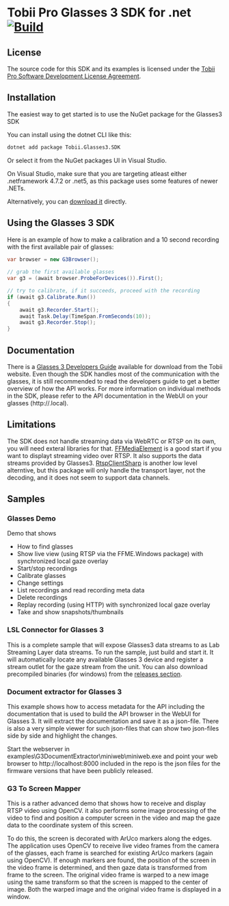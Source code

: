 # Tobii Pro Glasses 3 SDK for .net [![Build](https://github.com/tobiipro/Tobii.Glasses3.SDK/actions/workflows/build.yml/badge.svg?branch=main)](https://github.com/tobiipro/Tobii.Glasses3.SDK/actions/workflows/build.yml)

## License
The source code for this SDK and its examples is licensed under the 
[Tobii Pro Software Development License Agreement](https://github.com/tobiipro/Tobii.Glasses3.SDK/tree/main/SDLA).

## Installation 

The easiest way to get started is to use the NuGet package for the Glasses3 SDK

You can install using the dotnet CLI like this:

```cmd
dotnet add package Tobii.Glasses3.SDK
```

Or select it from the NuGet packages UI in Visual Studio.

On Visual Studio, make sure that you are targeting atleast either .netframework 4.7.2 or .net5, as this package uses some features of newer .NETs.  

Alternatively, you can [download it](https://nuget.org/packages/Tobii.Glasses3.SDK) directly.

## Using the Glasses 3 SDK
Here is an example of how to make a calibration and a 10 second recording with the first available pair of glasses:

```csharp
var browser = new G3Browser();
       
// grab the first available glasses
var g3 = (await browser.ProbeForDevices()).First();

// try to calibrate, if it succeeds, proceed with the recording
if (await g3.Calibrate.Run())
{
    await g3.Recorder.Start();
    await Task.Delay(TimeSpan.FromSeconds(10));
    await g3.Recorder.Stop();
}
```

## Documentation

There is a [Glasses 3 Developers Guide](https://www.tobiipro.com/product-listing/tobii-pro-glasses3-api/#ResourcesSpecifications) available for download from the Tobii website. Even though the SDK handles most of the communication with the glasses, it is still recommended to read the developers guide to get a better overview of how the API works.
For more information on individual methods in the SDK, please refer to the API documentation in the WebUI on your glasses (http://<serialnumber>.local).

## Limitations

The SDK does not handle streaming data via WebRTC or RTSP on its own, you will need exteral libraries for that. 
[FFMediaElement](https://github.com/unosquare/ffmediaelement) is a good start if you want to displayt streaming video over RTSP. It also supports the data streams provided by Glasses3. [RtspClientSharp](https://github.com/BogdanovKirill/RtspClientSharp) is another low level alterntive, but this package will only handle the transport layer, not the decoding, and it does not seem to support data channels.

## Samples
### Glasses Demo
Demo that shows 
* How to find glasses
* Show live view (using RTSP via the FFME.Windows package) with synchronized local gaze overlay
* Start/stop recordings
* Calibrate glasses
* Change settings
* List recordings and read recording meta data
* Delete recordings
* Replay recording (using HTTP) with synchronized local gaze overlay
* Take and show snapshots/thumbnails

### LSL Connector for Glasses 3
This is a complete sample that will expose Glasses3 data streams to as Lab Streaming Layer data streams. To run the sample, just build and start it. It will automatically locate any available Glasses 3 device and register a stream outlet for the gaze stream from the unit. You can also download precompiled binaries (for windows) from the [releases section](https://github.com/tobiipro/Tobii.Glasses3.SDK/releases).

### Document extractor for Glasses 3
This example shows how to access metadata for the API including the documentation that is used to build the API browser in the WebUI for Glasses 3. It will extract the documentation and save it as a json-file. There is also a very simple viewer for such json-files that can show two json-files side by side and highlight the changes. 

Start the webserver in examples\G3DocumentExtractor\miniweb\miniweb.exe and point your web browser to http://localhost:8000 included in the repo is the json files for the firmware versions that have been publicly released.

### G3 To Screen Mapper
This is a rather advanced demo that shows how to receive and display RTSP video using OpenCV. it also performs some image processing of the video to find and position a computer screen in the video and map the gaze data to the coordinate system of this screen.

To do this, the screen is decorated with ArUco markers along the edges. The application uses OpenCV to receive live video frames from the camera of the glasses, each frame is searched for existing ArUco markers (again using OpenCV). If enough markers are found, the position of the screen in the video frame is determined, and then gaze data is transformed from frame to the screen. The original video frame is warped to a new image using the same transform so that the screen is mapped to the center of image. Both the warped image and the original video frame is displayed in a window.
